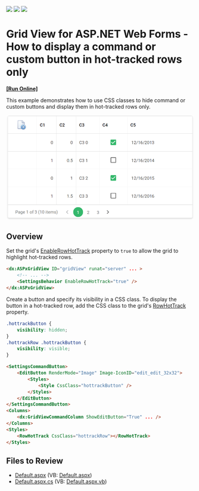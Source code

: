 <!-- default badges list -->
![](https://img.shields.io/endpoint?url=https://codecentral.devexpress.com/api/v1/VersionRange/128535570/17.1.3%2B)
[![](https://img.shields.io/badge/Open_in_DevExpress_Support_Center-FF7200?style=flat-square&logo=DevExpress&logoColor=white)](https://supportcenter.devexpress.com/ticket/details/T529995)
[![](https://img.shields.io/badge/📖_How_to_use_DevExpress_Examples-e9f6fc?style=flat-square)](https://docs.devexpress.com/GeneralInformation/403183)
<!-- default badges end -->
# Grid View for ASP.NET Web Forms - How to display a command or custom button in hot-tracked rows only
<!-- run online -->
**[[Run Online]](https://codecentral.devexpress.com/128535570/)**
<!-- run online end -->

This example demonstrates how to use CSS classes to hide command or custom buttons and display them in hot-tracked rows only.

![Show buttons](hoveredRows.gif)

## Overview

Set the grid's [EnableRowHotTrack](https://docs.devexpress.com/AspNet/DevExpress.Web.ASPxGridViewBehaviorSettings.EnableRowHotTrack) property to `true` to allow the grid to highlight hot-tracked rows.

```aspx
<dx:ASPxGridView ID="gridView" runat="server" ... >
    <!-- ... --> 
    <SettingsBehavior EnableRowHotTrack="true" />
</dx:ASPxGridView>
```

Create a button and specify its visibility in a CSS class. To display the button in a hot-tracked row, add the CSS class to the grid's [RowHotTrack](https://docs.devexpress.com/AspNet/DevExpress.Web.GridViewStyles.RowHotTrackCreate) property.

```css
.hottrackButton {
    visibility: hidden;
}
.hottrackRow .hottrackButton {
    visibility: visible;
}
```

```aspx
<SettingsCommandButton>
    <EditButton RenderMode="Image" Image-IconID="edit_edit_32x32">
        <Styles>
            <Style CssClass="hottrackButton" />
        </Styles>
    </EditButton>
</SettingsCommandButton>
<Columns>
    <dx:GridViewCommandColumn ShowEditButton="True" ... />
</Columns>
<Styles>
    <RowHotTrack CssClass="hottrackRow"></RowHotTrack>
</Styles>
```

## Files to Review

* [Default.aspx](./CS/Default.aspx) (VB: [Default.aspx](./VB/Default.aspx))
* [Default.aspx.cs](./CS/Default.aspx.cs) (VB: [Default.aspx.vb](./VB/Default.aspx.vb))
